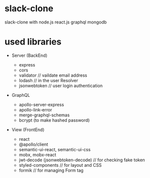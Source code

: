 # slack-clone

slack-clone with node.js react.js graphql mongodb

# used libraries

- Server (BackEnd)

  - express
  - cors
  - validator // vaildate email address
  - lodash // in the user Resolver
  - jsonwebtoken // user login authentication

- GraphQL

  - apollo-server-express
  - apollo-link-error
  - merge-graphql-schemas
  - bcrypt (to make hashed password)

- View (FrontEnd)
  - react
  - @apollo/client
  - semantic-ui-react, semantic-ui-css
  - mobx, mobx-react
  - jwt-decode (jsonwebtoken-decode) // for checking fake token
  - styled-components // for layout and CSS
  - formik // for managing Form tag
